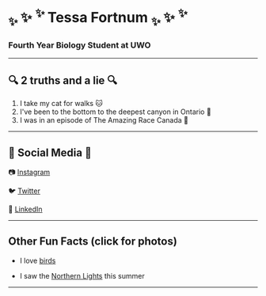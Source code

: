 # <sub> :sparkles: </sub> :sparkles: <sup> :sparkles: </sup> Tessa Fortnum <sub> :sparkles: </sub> :sparkles: <sup> :sparkles:
### Fourth Year Biology Student at UWO

---

## :mag: **2 truths and a lie** :mag:

1. I take my cat for walks :cat:
2. I've been to the bottom to the deepest canyon in Ontario :mount_fuji:
3. I was in an episode of The Amazing Race Canada :running:

---

## :mega: **Social Media** :mega:

:camera: [Instagram](https://www.instagram.com/tessakathleen_/)

:bird: [Twitter](https://twitter.com/tessafortn)

:briefcase: [LinkedIn](https://www.linkedin.com/in/tfortnum/)

--- 

## **Other Fun Facts** (click for photos)

- I love [birds](https://imgur.com/gallery/1InzjGf)

- I saw the [Northern Lights](https://imgur.com/gallery/htGBYGT) this summer 

---
